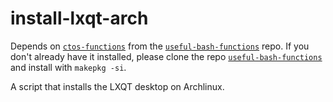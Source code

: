 # install-lxqt-arch

Depends on [`ctos-functions`](https://github.com/Coopertronic/useful-bash-functions/blob/main/usr/bin/ctos-functions) from the [`useful-bash-functions`](https://github.com/Coopertronic/useful-bash-functions.git) repo. If you don't already have it installed, please clone the repo [`useful-bash-functions`](https://github.com/Coopertronic/useful-bash-functions.git) and install with `makepkg -si`.

A script that installs the LXQT desktop on Archlinux.

